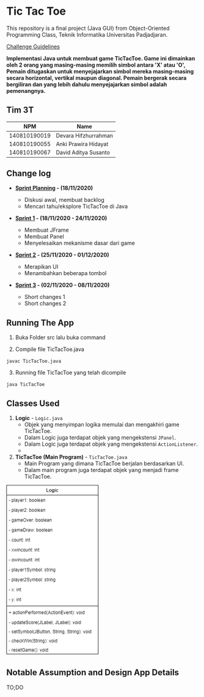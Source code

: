 # Tic Tac Toe

This repository is a final project (Java GUI) from Object-Oriented Programming Class, Teknik Informatika Universitas Padjadjaran. 

[Challenge Guidelines](challenge-guideline.md)

**Implementasi Java untuk membuat game TicTacToe. Game ini dimainkan oleh 2 orang yang masing-masing memilih simbol antara 'X' atau 'O', Pemain ditugaskan untuk menyejajarkan simbol mereka masing-masing secara horizontal, vertikal maupun diagonal. Pemain bergerak secara bergiliran dan yang lebih dahulu menyejajarkan simbol adalah pemenangnya.**

## Tim 3T
| NPM           | Name        |
| ------------- |-------------|
| 140810190019  | Devara Hifzhurrahman |
| 140810190055  | Anki Prawira Hidayat |
| 140810190067  | David Aditya Susanto |

## Change log
- **[Sprint Planning](changelog/sprint-planning.md) - (18/11/2020)** 
   -  Diskusi awal, membuat backlog
   -  Mencari tahu/eksplore TicTacToe di Java

- **[Sprint 1](changelog/sprint-1.md) - (18/11/2020 - 24/11/2020)** 
   - Membuat JFrame
   - Membuat Panel
   - Menyelesaikan mekanisme dasar dari game

- **[Sprint 2](changelog/sprint-2.md) - (25/11/2020 - 01/12/2020)** 
   - Merapikan UI
   - Menambahkan beberapa tombol
   
- **[Sprint 3](changelog/sprint-3.md) - (02/11/2020 - 08/11/2020)** 
   - Short changes 1
   - Short changes 2

## Running The App

1. Buka Folder src lalu buka command
     
2. Compile file TicTacToe.java
```
javac TicTacToe.java
```

3. Running file TicTacToe yang telah dicompile
```
java TicTacToe
```

## Classes Used

1. **Logic** - `Logic.java`
   - Objek yang menyimpan logika memulai dan mengakhiri game TicTacToe.
   - Dalam Logic juga terdapat objek yang mengekstensi ``JPanel``.
   - Dalam Logic juga terdapat objek yang mengekstensi ``ActionListener``.
   -
2. **TicTacToe (Main Program)** - `TicTacToe.java`
   - Main Program yang dimana TicTacToe berjalan berdasarkan UI.
   - Dalam main program juga terdapat objek yang menjadi frame TicTacToe. 

![UML](/images/UML.png)

## Notable Assumption and Design App Details

TO;DO

